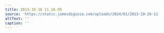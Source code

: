 ```yaml
---
title: 2013-10-26 11.16.05
source: 'https://static.jamesdigioia.com/uploads/2014/01/2013-10-26-11-16-05.jpg'
altText: ''
caption: ''
---
```


